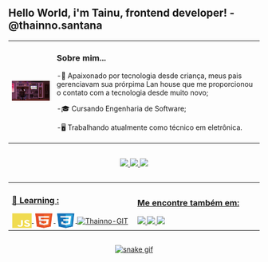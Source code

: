 ## Hello World, i'm Tainu, frontend developer! - @thainno.santana

<table align="center" border="0" cellspacing="0" cellpadding="0">
  <tr>
    <td style="border: 0";>
      <img width="450" src="tainu.gif" />
    </td>
    <td width="400" style="border: 0";>
      <h3>Sobre mim...</h3>
      <p>
        -👶 Apaixonado por tecnologia desde criança, meus pais gerenciavam sua prórpima Lan house que me proporcionou o contato com a tecnologia desde muito novo;
      </p>
      <p>
        -🎓 Cursando Engenharia de Software;
      </p>
      <p>
        -🖥️ Trabalhando atualmente como técnico em eletrônica.
      </p>
    </tr>
</table>

##

<div align="center">
  <a href="https://github.com/Thainno">
  <img height="115em" src="https://github-readme-stats.vercel.app/api?username=Thainno&show_icons=true&theme=highcontrast&include_all_commits=true&count_private=true"/>
  <img height="115em" src="https://github-readme-stats.vercel.app/api/top-langs/?username=Thainno&layout=compact&langs_count=7&theme=highcontrast"/>
  <img height="115em" src="https://github-readme-streak-stats.herokuapp.com/?user=thainno&theme=highcontrast&hide_border=white"/>
  
</div>
  
##
  
<table align="center" border="0" cellspacing="0" cellpadding="0">
  <tr>
    <td width="425" style="border: 0";>
      <h3>🌱 Learning :</h3>
      <img align="center" alt="Thainno-Js" height="30" width="40" src="https://raw.githubusercontent.com/devicons/devicon/master/icons/javascript/javascript-plain.svg">
      <img align="center" alt="Thainno-HTML" height="30" width="40" src="https://raw.githubusercontent.com/devicons/devicon/master/icons/html5/html5-original.svg">
      <img align="center" alt="Thainno-CSS" height="30" width="40" src="https://raw.githubusercontent.com/devicons/devicon/master/icons/css3/css3-original.svg">
      <img align="center" alt="Thainno-GIT" height="30" width="40" src="https://camo.githubusercontent.com/dc9e7e657b4cd5ba7d819d1a9ce61434bd0ddbb94287d7476b186bd783b62279/68747470733a2f2f63646e2e6a7364656c6976722e6e65742f67682f64657669636f6e732f64657669636f6e2f69636f6e732f6769742f6769742d6f726967696e616c2e737667">
    </td>
    <td width="425" style="border: 0";>      
      <h3>Me encontre também em:</h3>
      <a href="https://github.com/Thainno" target="_blank"><img src="https://img.shields.io/badge/Instagram-E4405F?style=for-the-badge&logo=instagram&logoColor=white" target="_blank"></a>     
      <a href="https://github.com/Thainno" target="_blank"><img src="https://img.shields.io/badge/LinkedIn-0077B5?style=for-the-badge&logo=linkedin&logoColor=white" target="_blank"></a>
       <a href="https://github.com/Thainno" target="_blank"><img src="https://img.shields.io/badge/Gmail-D14836?style=for-the-badge&logo=gmail&logoColor=white" target="_blank"></a>
    </td> 
    </tr>
</table>
  
  ##
  
<div align="center">   
    
 ![snake gif](https://github.com/Thainno/Thainno/blob/output/github-contribution-grid-snake.svg)
  
</div>
